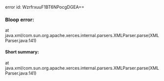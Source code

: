 error id: WzrfrxuuF1BT6NPocgDGEA==
### Bloop error:

at java.xml/com.sun.org.apache.xerces.internal.parsers.XMLParser.parse(XMLParser.java:141)
#### Short summary: 

at java.xml/com.sun.org.apache.xerces.internal.parsers.XMLParser.parse(XMLParser.java:141)